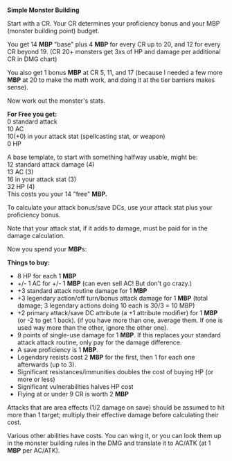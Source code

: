 **Simple Monster Building**  
  
Start with a CR. Your CR determines your proficiency bonus and your MBP (monster building point) budget.  
  
You get 14 **MBP** "base" plus 4 **MBP** for every CR up to 20, and 12 for every CR beyond 19. (CR 20+ monsters get 3xs of HP and damage per additional CR in DMG chart)  
  
You also get 1 bonus **MBP** at CR 5, 11, and 17 (because I needed a few more **MBP** at 20 to make the math work, and doing it at the tier barriers makes sense).  
  
Now work out the monster's stats.  
  
**For Free you get:**  
0 standard attack  
10 AC  
10(+0) in your attack stat (spellcasting stat, or weapon)  
0 HP  
  
A base template, to start with something halfway usable, might be:  
12 standard attack damage (4)  
13 AC (3)  
16 in your attack stat (3)  
32 HP (4)  
This costs you your 14 "free" **MBP.**  
  
To calculate your attack bonus/save DCs, use your attack stat plus your proficiency bonus.  
  
Note that your attack stat, if it adds to damage, must be paid for in the damage calculation.  
  
Now you spend your **MBP**s:  
  
**Things to buy:**  
- 8 HP for each 1 **MBP**  
- +/- 1 AC for +/- 1 **MBP** (can even sell AC! But don't go crazy.)  
- +3 standard attack routine damage for 1 **MBP**  
- +3 legendary action/off turn/bonus attack damage for 1 **MBP** (total damage; 3 legendary actions doing 10 each is 30/3 = 10 MBP)  
- +2 primary attack/save DC attribute (a +1 attribute modifier) for 1 **MBP** (or -2 to get 1 back). (if you have more than one, average them. If one is used way more than the other, ignore the other one).  
- 9 points of single-use damage for 1 **MBP**. If this replaces your standard attack attack routine, only pay for the damage difference.  
- A save proficiency is 1 **MBP**.  
- Legendary resists cost 2 **MBP** for the first, then 1 for each one afterwards (up to 3).  
- Significant resistances/immunities doubles the cost of buying HP (or more or less)  
- Significant vulnerabilities halves HP cost  
- Flying at or under 9 CR is worth 2 **MBP**  
  
Attacks that are area effects (1/2 damage on save) should be assumed to hit more than 1 target; multiply their effective damage before calculating their cost.  
  
Various other abilities have costs. You can wing it, or you can look them up in the monster building rules in the DMG and translate it to AC/ATK (at 1 **MBP** per AC/ATK).